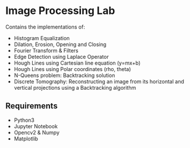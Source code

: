 # Image Processing Lab
Contains the implementations of:
* Histogram Equalization
* Dilation, Erosion, Opening and Closing
* Fourier Transform & Filters
* Edge Detection using Laplace Operator
* Hough Lines using Cartesian line equation (y=mx+b)
* Hough Lines using Polar coordinates (rho, theta)
* N-Queens problem: Backtracking solution
* Discrete Tomography: Reconstructing an image from its horizontal and vertical projections using a Backtracking algorithm

## Requirements
* Python3
* Jupyter Notebook
* Opencv2 & Numpy
* Matplotlib